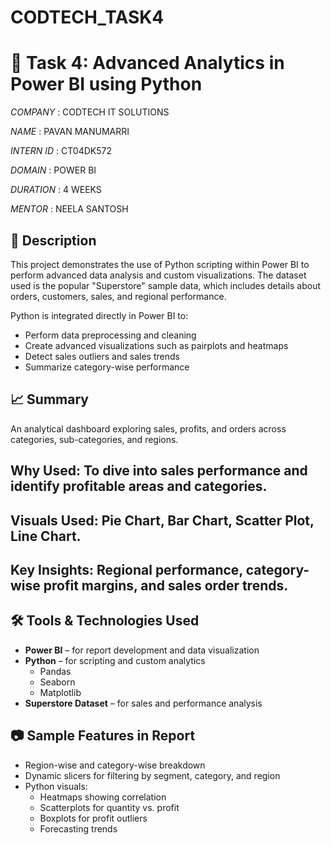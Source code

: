 # CODTECH_TASK4
# 🧠 Task 4: Advanced Analytics in Power BI using Python


*COMPANY* : CODTECH IT SOLUTIONS

*NAME* : PAVAN MANUMARRI

*INTERN ID* : CT04DK572

*DOMAIN* : POWER BI

*DURATION* : 4 WEEKS

*MENTOR* : NEELA SANTOSH



## 📄 Description
This project demonstrates the use of Python scripting within Power BI to perform advanced data analysis and custom visualizations. The dataset used is the popular "Superstore" sample data, which includes details about orders, customers, sales, and regional performance.

Python is integrated directly in Power BI to:
- Perform data preprocessing and cleaning
- Create advanced visualizations such as pairplots and heatmaps
- Detect sales outliers and sales trends
- Summarize category-wise performance

## 📈 Summary
An analytical dashboard exploring sales, profits, and orders across categories, sub-categories, and regions.
## Why Used: To dive into sales performance and identify profitable areas and categories.

## Visuals Used: Pie Chart, Bar Chart, Scatter Plot, Line Chart.

## Key Insights: Regional performance, category-wise profit margins, and sales order trends.


## 🛠️ Tools & Technologies Used
- **Power BI** – for report development and data visualization
- **Python** – for scripting and custom analytics
  - Pandas
  - Seaborn
  - Matplotlib
- **Superstore Dataset** – for sales and performance analysis


## 📷 Sample Features in Report
- Region-wise and category-wise breakdown
- Dynamic slicers for filtering by segment, category, and region
- Python visuals:
  - Heatmaps showing correlation
  - Scatterplots for quantity vs. profit
  - Boxplots for profit outliers
  - Forecasting trends


